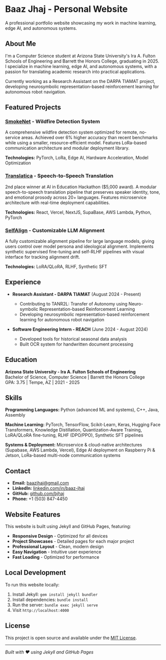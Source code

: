 # Baaz Jhaj - Personal Website

A professional portfolio website showcasing my work in machine learning, edge AI, and autonomous systems.

## About Me

I'm a Computer Science student at Arizona State University's Ira A. Fulton Schools of Engineering and Barrett the Honors College, graduating in 2025. I specialize in machine learning, edge AI, and autonomous systems, with a passion for translating academic research into practical applications.

Currently working as a Research Assistant on the DARPA TIAMAT project, developing neurosymbolic representation-based reinforcement learning for autonomous robot navigation.

## Featured Projects

### [SmokeNet](/smokenet) - Wildfire Detection System
A comprehensive wildfire detection system optimized for remote, no-service areas. Achieved over 6% higher accuracy than recent benchmarks while using a smaller, resource-efficient model. Features LoRa-based communication architecture and modular deployment library.

**Technologies:** PyTorch, LoRa, Edge AI, Hardware Acceleration, Model Optimization

### [Translatica](/translatica) - Speech-to-Speech Translation
2nd place winner at AI in Education Hackathon ($5,000 award). A modular speech-to-speech translation pipeline that preserves speaker identity, tone, and emotional prosody across 20+ languages. Features microservice architecture with real-time deployment capabilities.

**Technologies:** React, Vercel, NextJS, SupaBase, AWS Lambda, Python, PyTorch

### [SelfAlign](/selfalign) - Customizable LLM Alignment
A fully customizable alignment pipeline for large language models, giving users control over model persona and ideological alignment. Implements synthetic supervised fine-tuning and self-RLHF pipelines with visual interface for tracking alignment drift.

**Technologies:** LoRA/QLoRA, RLHF, Synthetic SFT

## Experience

- **Research Assistant - DARPA TIAMAT** (August 2024 - Present)
  - Contributing to TANR2L: Transfer of Autonomy using Neuro-symbolic Representation-based Reinforcement Learning
  - Developing neurosymbolic representation-based reinforcement learning for autonomous robot navigation

- **Software Engineering Intern - REACH** (June 2024 - August 2024)
  - Developed tools for historical seasonal data analysis
  - Built OCR system for handwritten document processing

## Education

**Arizona State University - Ira A. Fulton Schools of Engineering**  
Bachelor of Science, Computer Science | Barrett the Honors College  
GPA: 3.75 | Tempe, AZ | 2021 - 2025

## Skills

**Programming Languages:** Python (advanced ML and systems), C++, Java, Assembly

**Machine Learning:** PyTorch, TensorFlow, Scikit-Learn, Keras, Hugging Face Transformers, Knowledge Distillation, Quantization-Aware Training, LoRA/QLoRA fine-tuning, RLHF (DPO/PPO), Synthetic SFT pipelines

**Systems & Deployment:** Microservice & cloud-native architectures (Supabase, AWS Lambda, Vercel), Edge AI deployment on Raspberry Pi & Jetson, LoRa-based multi-node communication systems

## Contact

- **Email:** baazjhaj@gmail.com
- **LinkedIn:** [linkedin.com/in/baaz-jhaj](https://linkedin.com/in/baaz-jhaj)
- **GitHub:** [github.com/bjhaj](https://github.com/bjhaj)
- **Phone:** +1 (503) 847-4450

## Website Features

This website is built using Jekyll and GitHub Pages, featuring:

- **Responsive Design** - Optimized for all devices
- **Project Showcases** - Detailed pages for each major project
- **Professional Layout** - Clean, modern design
- **Easy Navigation** - Intuitive user experience
- **Fast Loading** - Optimized for performance

## Local Development

To run this website locally:

1. Install Jekyll: `gem install jekyll bundler`
2. Install dependencies: `bundle install`
3. Run the server: `bundle exec jekyll serve`
4. Visit `http://localhost:4000`

## License

This project is open source and available under the [MIT License](LICENSE).

---

*Built with ❤️ using Jekyll and GitHub Pages*
